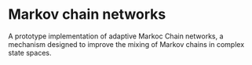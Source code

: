 # Markov chain networks

A prototype implementation of adaptive Markoc Chain networks, a mechanism designed to improve the mixing of Markov chains in complex state spaces.
